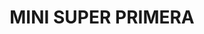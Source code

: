 ---
title: "MINI SUPER PRIMERA"
url: /mexicali-baja-california/mini-super-primera/
shop: supermercado
---